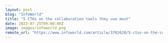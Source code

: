 ```yaml
---
layout: post
blog: "InfoWorld"
title: "5 CTOs on the collaboration tools they use most"
date: 2023-07-25T09:00:00Z
image: images/infoworld.png
remote_url: "https://www.infoworld.com/article/3702628/5-ctos-on-the-collaboration-tools-they-use-most.html#tk.rss_applicationdevelopment"
---
```

